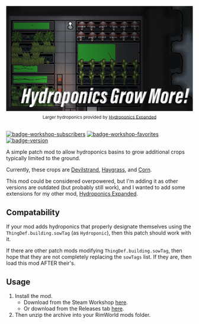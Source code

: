 <div align="center">
    <a href="https://steamcommunity.com/sharedfiles/filedetails/?id=3005440209">
        <img src="./About/Preview.png" alt="Hydroponics Grow More">
    </a>
    <br>
    <sub>
        Larger hydroponics provided by <a href="https://github.com/Xevion/RimWorld-Hydroponics-Expanded">Hydroponics Expanded</a>
    </sub>
</div>
<br>

[![badge-workshop-subscribers]][workshop-hydroponics-grow-more] [![badge-workshop-favorites]][workshop-hydroponics-grow-more] [![badge-version]][workshop-hydroponics-grow-more]

A simple patch mod to allow hydroponics basins to grow additional crops typically limited to the ground.

Currently, these crops are [Devilstrand][rimworld-devilstrand], [Haygrass][rimworld-haygrass], and [Corn][rimworld-corn].

This mod could be considered overpowered, but I'm adding it as other versions are outdated (but probably still work), and I wanted to add some extensions for my other mod, [Hydroponics Expanded][github-hydroponics-expanded].

## Compatability

If your mod adds hydroponics that properly designate themselves using the `ThingDef.building.sowTag` (as `Hydroponic`), then this patch should work with it.

If there are other patch mods modifying `ThingDef.building.sowTag`, then hope that they are not completely replacing the `sowTags` list. If they are, then load this mod AFTER their's.

## Usage

1. Install the mod.
    - Download from the Steam Workshop [here][workshop-hydroponics-grow-more].
    - Or download from the Releases tab [here][github-hydroponics-grow-more-release].
2. Then unzip the archive into your RimWorld mods folder.

[workshop-hydroponics-grow-more]: https://steamcommunity.com/sharedfiles/filedetails/?id=3005440209
[github-hydroponics-grow-more-release]: https://github.com/Xevion/RimWorld-HydroponicsGrowMore/releases
[github-hydroponics-expanded]: https://github.com/Xevion/RimWorld-Hydroponics-Expanded
[rimworld-devilstrand]: https://rimworldwiki.com/wiki/Devilstrand
[rimworld-haygrass]: https://rimworldwiki.com/wiki/Haygrass
[rimworld-corn]: https://rimworldwiki.com/wiki/Corn
[badge-version]: https://img.shields.io/badge/built_for-RimWorld_1.4-blue
[badge-workshop-subscribers]: https://img.shields.io/endpoint.svg?url=https://shieldsio-steam-workshop.jross.me/3005440209/subscriptions-text
[badge-workshop-favorites]: https://img.shields.io/endpoint.svg?url=https://shieldsio-steam-workshop.jross.me/3005440209/favourites-text